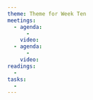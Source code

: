 ```yaml
---
theme: Theme for Week Ten
meetings:
  - agenda:
      -
    video:
  - agenda:
      -
    video:
readings:
  -
tasks:
  -
---
```

